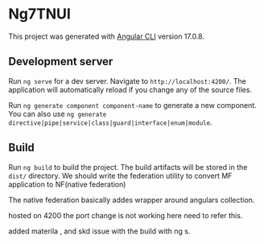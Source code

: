 # Ng7TNUI

This project was generated with [Angular CLI](https://github.com/angular/angular-cli) version 17.0.8.

## Development server

Run `ng serve` for a dev server. Navigate to `http://localhost:4200/`. The application will automatically reload if you change any of the source files.



Run `ng generate component component-name` to generate a new component. You can also use `ng generate directive|pipe|service|class|guard|interface|enum|module`.

## Build

Run `ng build` to build the project. The build artifacts will be stored in the `dist/` directory.
We should write the federation utility to convert MF application to NF(native federation)

The native federation basically addes wrapper around angulars collection. 

hosted on 4200 the port change is not working here need to refer this.

added materila , and skd issue with the build with ng s.
